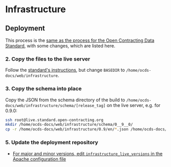 # Infrastructure

## Deployment

This process is the [same as the process for the Open Contracting Data Standard](../../standard/technical/deployment.md), with some changes, which are listed here.

### 2. Copy the files to the live server

Follow the [standard's instructions](../../../standard/technical/deployment#copy-the-files-to-the-live-server), but change `BASEDIR` to `/home/ocds-docs/web/infrastructure`.

### 3. Copy the schema into place

Copy the JSON from the schema directory of the build to `/home/ocds-docs/web/infrastructure/schema/[release_tag]` on the live server, e.g. for 0.9.0:

```bash
ssh root@live.standard.open-contracting.org
mkdir /home/ocds-docs/web/infrastructure/schema/0__9__0/
cp -r /home/ocds-docs/web/infrastructure/0.9/en/*.json /home/ocds-docs/web/infrastructure/schema/0__9__0/
```

### 5. Update the deployment repository

* [For major and minor versions, edit `infrastructure_live_versions` in the Apache configuration file](https://github.com/OpenDataServices/opendataservices-deploy/blob/master/salt/apache/ocds-docs-live.conf#L18)

